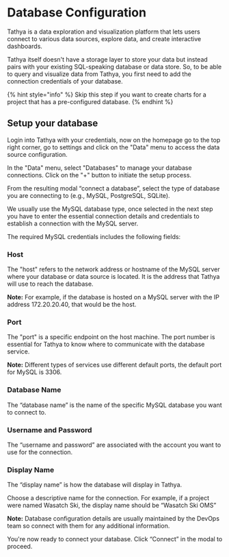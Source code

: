 # Database Configuration

Tathya is a data exploration and visualization platform that lets users connect to various data sources, explore data, and create interactive dashboards.

Tathya itself doesn't have a storage layer to store your data but instead pairs with your existing SQL-speaking database or data store. So, to be able to query and visualize data from Tathya, you first need to add the connection credentials of your database.

{% hint style="info" %}
Skip this step if you want to create charts for a project that has a pre-configured database.
{% endhint %}

## Setup your database

Login into Tathya with your credentials, now on the homepage go to the top right corner, go to settings and click on the "Data" menu to access the data source configuration.

In the "Data" menu, select "Databases" to manage your database connections. Click on the "+" button to initiate the setup process.

From the resulting modal “connect a database”, select the type of database you are connecting to (e.g., MySQL, PostgreSQL, SQLite).

We usually use the MySQL database type, once selected in the next step you have to enter the essential connection details and credentials to establish a connection with the MySQL server.

The required MySQL credentials includes the following fields:

### Host

The "host" refers to the network address or hostname of the MySQL server where your database or data source is located. It is the address that Tathya will use to reach the database.

**Note:** For example, if the database is hosted on a MySQL server with the IP address 172.20.20.40, that would be the host.

### Port

The "port" is a specific endpoint on the host machine. The port number is essential for Tathya to know where to communicate with the database service.

**Note:** Different types of services use different default ports, the default port for MySQL is 3306.

### Database Name

The “database name” is the name of the specific MySQL database you want to connect to.

### Username and Password

The “username and password” are associated with the account you want to use for the connection.

### Display Name

The “display name” is how the database will display in Tathya.

Choose a descriptive name for the connection. For example, if a project were named Wasatch Ski, the display name should be “Wasatch Ski OMS”

**Note:** Database configuration details are usually maintained by the DevOps team so connect with them for any additional information.

You're now ready to connect your database. Click “Connect” in the modal to proceed.
